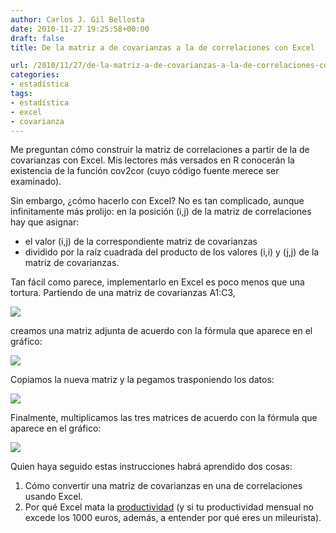 ```yaml
---
author: Carlos J. Gil Bellosta
date: 2010-11-27 19:25:58+00:00
draft: false
title: De la matriz a de covarianzas a la de correlaciones con Excel

url: /2010/11/27/de-la-matriz-a-de-covarianzas-a-la-de-correlaciones-con-excel/
categories:
- estadística
tags:
- estadística
- excel
- covarianza
---
```


Me preguntan cómo construir la matriz de correlaciones a partir de la de covarianzas con Excel. Mis lectores más versados en R conocerán la existencia de la función cov2cor (cuyo código fuente merece ser examinado).

Sin embargo, ¿cómo hacerlo con Excel? No es tan complicado, aunque infinitamente más prolijo: en la posición (i,j) de la matriz de correlaciones hay que asignar:

* el valor (i,j) de la correspondiente matriz de covarianzas
* dividido por la raíz cuadrada del producto de los valores (i,i) y (j,j) de la matriz de covarianzas.

Tan fácil como parece, implementarlo en Excel es poco menos que una tortura. Partiendo de una matriz de covarianzas A1:C3,

[![](/wp-uploads/2010/11/excel_covarianzas_1.png#center)
](/wp-uploads/2010/11/excel_covarianzas_1.png#center)

creamos una matriz adjunta de acuerdo con la fórmula que aparece en el gráfico:

[![](/wp-uploads/2010/11/excel_covarianzas_2.png#center)
](/wp-uploads/2010/11/excel_covarianzas_2.png#center)

Copiamos la nueva matriz y la pegamos trasponiendo los datos:

[![](/wp-uploads/2010/11/excel_covarianzas_3.png#center)
](/wp-uploads/2010/11/excel_covarianzas_3.png#center)

Finalmente, multiplicamos las tres matrices de acuerdo con la fórmula que aparece en el gráfico:

[![](/wp-uploads/2010/11/excel_covarianzas_4.png#center)
](/wp-uploads/2010/11/excel_covarianzas_4.png#center)

Quien haya seguido estas instrucciones habrá aprendido dos cosas:



1. Cómo convertir una matriz de covarianzas en una de correlaciones usando Excel.
2. Por qué Excel mata la [productividad](http://www.expansion.com/2010/01/15/economia-politica/economia/1263575201.html) (y si tu productividad mensual no excede los 1000 euros, además, a entender por qué eres un mileurista).

